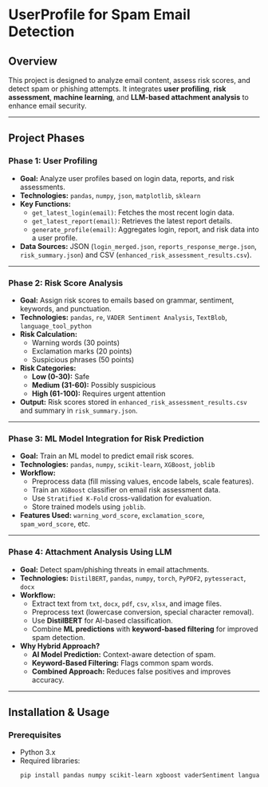 # **UserProfile for Spam Email Detection**

## **Overview**
This project is designed to analyze email content, assess risk scores, and detect spam or phishing attempts. It integrates **user profiling**, **risk assessment**, **machine learning**, and **LLM-based attachment analysis** to enhance email security.

---

## **Project Phases**

### **Phase 1: User Profiling**
- **Goal:** Analyze user profiles based on login data, reports, and risk assessments.
- **Technologies:** `pandas`, `numpy`, `json`, `matplotlib`, `sklearn`
- **Key Functions:**
  - `get_latest_login(email)`: Fetches the most recent login data.
  - `get_latest_report(email)`: Retrieves the latest report details.
  - `generate_profile(email)`: Aggregates login, report, and risk data into a user profile.
- **Data Sources:** JSON (`login_merged.json`, `reports_response_merge.json`, `risk_summary.json`) and CSV (`enhanced_risk_assessment_results.csv`).

---

### **Phase 2: Risk Score Analysis**
- **Goal:** Assign risk scores to emails based on grammar, sentiment, keywords, and punctuation.
- **Technologies:** `pandas`, `re`, `VADER Sentiment Analysis`, `TextBlob`, `language_tool_python`
- **Risk Calculation:**
  - Warning words (30 points)
  - Exclamation marks (20 points)
  - Suspicious phrases (50 points)
- **Risk Categories:**
  - **Low (0-30):** Safe
  - **Medium (31-60):** Possibly suspicious
  - **High (61-100):** Requires urgent attention
- **Output:** Risk scores stored in `enhanced_risk_assessment_results.csv` and summary in `risk_summary.json`.

---

### **Phase 3: ML Model Integration for Risk Prediction**
- **Goal:** Train an ML model to predict email risk scores.
- **Technologies:** `pandas`, `numpy`, `scikit-learn`, `XGBoost`, `joblib`
- **Workflow:**
  - Preprocess data (fill missing values, encode labels, scale features).
  - Train an `XGBoost` classifier on email risk assessment data.
  - Use `Stratified K-Fold` cross-validation for evaluation.
  - Store trained models using `joblib`.
- **Features Used:** `warning_word_score`, `exclamation_score`, `spam_word_score`, etc.

---

### **Phase 4: Attachment Analysis Using LLM**
- **Goal:** Detect spam/phishing threats in email attachments.
- **Technologies:** `DistilBERT`, `pandas`, `numpy`, `torch`, `PyPDF2`, `pytesseract`, `docx`
- **Workflow:**
  - Extract text from `txt`, `docx`, `pdf`, `csv`, `xlsx`, and image files.
  - Preprocess text (lowercase conversion, special character removal).
  - Use **DistilBERT** for AI-based classification.
  - Combine **ML predictions** with **keyword-based filtering** for improved spam detection.
- **Why Hybrid Approach?**
  - **AI Model Prediction:** Context-aware detection of spam.
  - **Keyword-Based Filtering:** Flags common spam words.
  - **Combined Approach:** Reduces false positives and improves accuracy.

---

## **Installation & Usage**
### **Prerequisites**
- Python 3.x
- Required libraries:  
  ```sh
  pip install pandas numpy scikit-learn xgboost vaderSentiment language-tool-python transformers torch pytesseract PyPDF2 python-docx fastapi==0.110.0 pydantic==2.6.3 uvicorn==0.29.0 joblib==1.3.2 numpy==1.26.2 scikit-learn==1.3.2 xgboost==2.0.3 jsonschema==4.19.2

  
